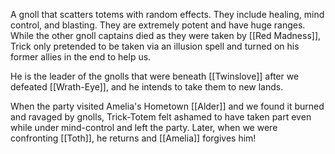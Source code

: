 A gnoll that scatters totems with random effects. They include healing, mind control, and blasting. They are extremely potent and have huge ranges. While the other gnoll captains died as they were taken by [[Red Madness]], Trick only pretended to be taken via an illusion spell and turned on his former allies in the end to help us.

He is the leader of the gnolls that were beneath [[Twinslove]] after we defeated [[Wrath-Eye]], and he intends to take them to new lands.

When the party visited Amelia's Hometown [[Alder]] and we found it burned and ravaged by gnolls, Trick-Totem felt ashamed to have taken part even while under mind-control and left the party.
Later, when we were confronting [[Toth]], he returns and [[Amelia]] forgives him!